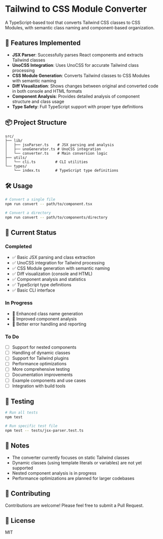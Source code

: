 # Tailwind to CSS Module Converter

A TypeScript-based tool that converts Tailwind CSS classes to CSS Modules, with semantic class naming and component-based organization.

## 🚀 Features Implemented

- **JSX Parser**: Successfully parses React components and extracts Tailwind classes
- **UnoCSS Integration**: Uses UnoCSS for accurate Tailwind class processing
- **CSS Module Generation**: Converts Tailwind classes to CSS Modules with semantic naming
- **Diff Visualization**: Shows changes between original and converted code in both console and HTML formats
- **Component Analysis**: Provides detailed analysis of component structure and class usage
- **Type Safety**: Full TypeScript support with proper type definitions

## 📦 Project Structure

```
src/
├── lib/
│   ├── jsxParser.ts    # JSX parsing and analysis
│   ├── unoGenerator.ts # UnoCSS integration
│   └── converter.ts    # Main conversion logic
├── utils/
│   └── cli.ts         # CLI utilities
└── types/
    └── index.ts       # TypeScript type definitions
```

## 🛠️ Usage

```bash
# Convert a single file
npm run convert -- path/to/component.tsx

# Convert a directory
npm run convert -- path/to/components/directory
```

## 🎯 Current Status

### Completed
- ✅ Basic JSX parsing and class extraction
- ✅ UnoCSS integration for Tailwind processing
- ✅ CSS Module generation with semantic naming
- ✅ Diff visualization (console and HTML)
- ✅ Component analysis and statistics
- ✅ TypeScript type definitions
- ✅ Basic CLI interface

### In Progress
- 🔄 Enhanced class name generation
- 🔄 Improved component analysis
- 🔄 Better error handling and reporting

### To Do
- [ ] Support for nested components
- [ ] Handling of dynamic classes
- [ ] Support for Tailwind plugins
- [ ] Performance optimizations
- [ ] More comprehensive testing
- [ ] Documentation improvements
- [ ] Example components and use cases
- [ ] Integration with build tools

## 🧪 Testing

```bash
# Run all tests
npm test

# Run specific test file
npm test -- tests/jsx-parser.test.ts
```

## 📝 Notes

- The converter currently focuses on static Tailwind classes
- Dynamic classes (using template literals or variables) are not yet supported
- Nested component analysis is in progress
- Performance optimizations are planned for larger codebases

## 🤝 Contributing

Contributions are welcome! Please feel free to submit a Pull Request.

## 📄 License

MIT 